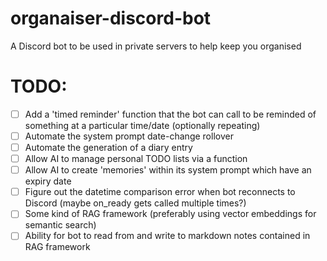 # organaiser-discord-bot
A Discord bot to be used in private servers to help keep you organised

# TODO:
- [ ] Add a 'timed reminder' function that the bot can call to be reminded of something at a particular time/date (optionally repeating)
- [ ] Automate the system prompt date-change rollover
- [ ] Automate the generation of a diary entry
- [ ] Allow AI to manage personal TODO lists via a function
- [ ] Allow AI to create 'memories' within its system prompt which have an expiry date
- [ ] Figure out the datetime comparison error when bot reconnects to Discord (maybe on_ready gets called multiple times?)
- [ ] Some kind of RAG framework (preferably using vector embeddings for semantic search)
- [ ] Ability for bot to read from and write to markdown notes contained in RAG framework